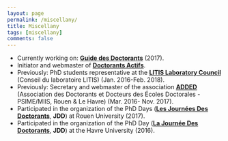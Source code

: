 ```yaml
---
layout: page
permalink: /miscellany/
title: Miscellany
tags: [miscellany]
comments: false
---
```

* Currently working on:
  [**Guide des Doctorants**](https://wiki.litislab.fr/doku.php?id=doctorants:doctorants) (2017).
* Initiator and webmaster of [**Doctorants Actifs**](http://doctorants-actifs.fr/index-en/).
* Previously: PhD students representative at the [**LITIS Laboratory Council**](http://www.litislab.eu/) (Conseil du
  laboratoire LITIS) (Jan. 2016-Feb. 2018).
* Previously: Secretary and webmaster of the association [**ADDED**](http://association-added.fr/index-en/) (Association des Doctorants et Docteurs des
  Écoles Doctorales - PSIME/MIIS, Rouen & Le Havre) (Mar. 2016- Nov. 2017).
* Participated in the organization of the PhD Days ([**Les Journées Des Doctorants**](http://association-added.fr/jdd2017-en/),
  **JDD**) at Rouen University (2017).
* Participated in the organization of the PhD Day ([**La Journée Des Doctorants**](https://sites.google.com/site/jddspmii2016/),
  **JDD**) at the Havre University (2016).

